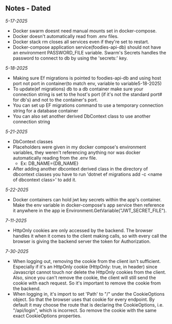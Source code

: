 ## Notes - Dated
*5-17-2025*
* Docker swarm doesnt need manual mounts set in docker-compose.
* Docker doesn't automatically read from .env files.
* Docker stack rm closes all services even if they're set to restart.
* Docker-compose application service(foodies-api-db) should not have an environment PASSWORD_FILE variable. Swarm's Secrets handles the password to connect to db by using the 'secrets:' key.

*5-18-2025*
* Making sure Ef migrations is pointed to foodies-api-db and using host port not port in container(to match env, variable to variable5-18-2025)
* To update(ef migrations) db to a db container make sure your connection string is set to the host's port (if it's not the standard port# for db's) and not to the container's port.
* You can set up EF migrations command to use a temporary connection string for a database container
* You can also set another derived DbContext class to use another connection string

*5-21-2025*
* DbContext classes
* Placeholders were given in my docker compose's environment variables, they weren't referencing anything nor was docker automatically reading from the .env file.
    * Ex: DB_NAME={DB_NAME}
* After adding another dbcontext derived class in the directory of dbcontext classes you have to run 'dotnet ef migrations add -c \<name of dbcontext class\>' to add it.

*5-22-2025*
* Docker containers can hold jwt key secrets within the app's container. Make the env variable in docker-compose's app service then reference it anywhere in the app ie Environment.GetVariable("JWT_SECRET_FILE").

*7-11-2025*
* HttpOnly cookies are only accessed by the backend. The browser handles it when it comes to the client making calls, so with every call the browser is giving the backend server the token for Authorization. 

*7-30-2025*
* When logging out, removing the cookie from the client isn't sufficient. Especially if it's an HttpOnly cookie (HttpOnly: true, in header) since Javascript cannot touch nor delete the HttpOnly cookies from the client. Also, since you can't remove the cookie, the client will still send the cookie with each request. So it's important to remove the cookie from the backend.
* When logging in, it's import to set 'Path' to "/" under the CookieOptions object. So that the browser uses that cookie for every endpoint. By default it may choose the route that is declaring the CookieOptions, i.e. "/api/login", which is incorrect. So remove the cookie with the same exact CookieOptions properties.